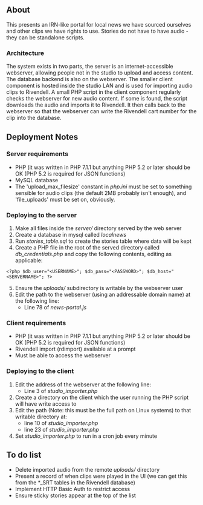 ## About ##
This presents an IRN-like portal for local news we have sourced ourselves and other clips we have rights to use. Stories do not have to have audio - they can be standalone scripts.

### Architecture ###
The system exists in two parts, the server is an internet-accessible webserver, allowing people not in the studio to upload and access content. The database backend is also on the webserver. The smaller client component is hosted inside the studio LAN and is used for importing audio clips to Rivendell.
A small PHP script in the client component regularly checks the webserver for new audio content. If some is found, the script downloads the audio and imports it to Rivendell. It then calls back to the webserver so that the webserver can write the Rivendell cart number for the clip into the database.

## Deployment Notes ##
### Server requirements ###

 - PHP (it was written in PHP 7.1.1 but anything PHP 5.2 or later should be OK (PHP 5.2 is required for JSON functions)
 - MySQL database
 - The 'upload_max_filesize' constant in *php.ini* must be set to something sensible for audio clips (the default 2MB probably isn't enough), and 'file_uploads' must be set on, obviously.

### Deploying to the server ###
1. Make all files inside the *server/* directory served by the web server
2. Create a database in mysql called *localnews*
3. Run *stories_table.sql* to create the stories table where data will be kept
4. Create a PHP file in the root of the served directory called *db_credentials.php* and copy the following contents, editing as applicable:

 `<?php
$db_user="<USERNAME>";
$db_pass="<PASSWORD>";
$db_host="<SERVERNAME>";
?>`

5.  Ensure the *uploads/* subdirectory is writable by the webserver user
6. Edit the path to the webserver (using an addressable domain name) at the following line:
	- Line 78 of *news-portal.js*

### Client requirements ###
- PHP  (it was written in PHP 7.1.1 but anything PHP 5.2 or later should be OK (PHP 5.2 is required for JSON functions)
- Rivendell import (rdimport) available at a prompt
- Must be able to access the webserver

### Deploying to the client ###
1. Edit the address of the webserver at the following line:
	- Line 3 of *studio_importer.php*
2. Create a directory on the client which the user running the PHP script will have write access to
3. Edit the path (Note: this must be the full path on Linux systems) to that writable directory at:
    - line 10 of *studio_importer.php* 
    - line 23 of *studio_importer.php*
4. Set *studio_importer.php* to run in a cron job every minute

## To do list ##
- Delete imported audio from the remote *uploads/* directory
- Present a record of when clips were played in the UI (we can get this from the *_SRT tables in the Rivendell database)
- Implement HTTP Basic Auth to restrict access
- Ensure sticky stories appear at the top of the list
